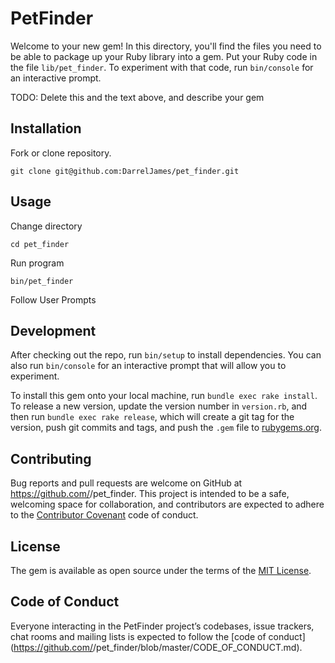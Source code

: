 # PetFinder

Welcome to your new gem! In this directory, you'll find the files you need to be able to package up your Ruby library into a gem. Put your Ruby code in the file `lib/pet_finder`. To experiment with that code, run `bin/console` for an interactive prompt.

TODO: Delete this and the text above, and describe your gem

## Installation

Fork or clone repository.

`git clone git@github.com:DarrelJames/pet_finder.git`

## Usage

Change directory

`cd pet_finder`

Run program

`bin/pet_finder`

Follow User Prompts

## Development

After checking out the repo, run `bin/setup` to install dependencies. You can also run `bin/console` for an interactive prompt that will allow you to experiment.

To install this gem onto your local machine, run `bundle exec rake install`. To release a new version, update the version number in `version.rb`, and then run `bundle exec rake release`, which will create a git tag for the version, push git commits and tags, and push the `.gem` file to [rubygems.org](https://rubygems.org).

## Contributing

Bug reports and pull requests are welcome on GitHub at https://github.com/<github username>/pet_finder. This project is intended to be a safe, welcoming space for collaboration, and contributors are expected to adhere to the [Contributor Covenant](http://contributor-covenant.org) code of conduct.

## License

The gem is available as open source under the terms of the [MIT License](https://opensource.org/licenses/MIT).

## Code of Conduct

Everyone interacting in the PetFinder project’s codebases, issue trackers, chat rooms and mailing lists is expected to follow the [code of conduct](https://github.com/<github username>/pet_finder/blob/master/CODE_OF_CONDUCT.md).
